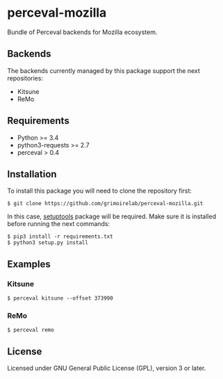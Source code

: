 # perceval-mozilla

Bundle of Perceval backends for Mozilla ecosystem.

## Backends

The backends currently managed by this package support the next repositories:

* Kitsune
* ReMo

## Requirements

* Python >= 3.4
* python3-requests >= 2.7
* perceval > 0.4

## Installation

To install this package you will need to clone the repository first:

```
$ git clone https://github.com/grimoirelab/perceval-mozilla.git
```

In this case, [setuptools](http://setuptools.readthedocs.io/en/latest/) package will be required.
Make sure it is installed before running the next commands:

```
$ pip3 install -r requirements.txt
$ python3 setup.py install
```

## Examples

### Kitsune

```
$ perceval kitsune --offset 373990
```

### ReMo
```
$ perceval remo
```

## License

Licensed under GNU General Public License (GPL), version 3 or later.
